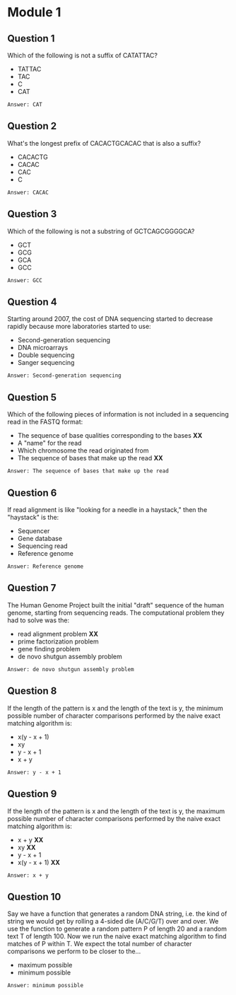 # Module 1

## Question 1
Which of the following is not a suffix of CATATTAC?
* TATTAC
* TAC
* C
* CAT
```
Answer: CAT
```

## Question 2
What's the longest prefix of CACACTGCACAC that is also a suffix?
* CACACTG
* CACAC
* CAC
* C
```
Answer: CACAC
```

## Question 3
Which of the following is not a substring of GCTCAGCGGGGCA?
* GCT
* GCG
* GCA
* GCC
```
Answer: GCC
```

## Question 4
Starting around 2007, the cost of DNA sequencing started to decrease rapidly because more laboratories started to use:
* Second-generation sequencing
* DNA microarrays
* Double sequencing
* Sanger sequencing
```
Answer: Second-generation sequencing
```

## Question 5
Which of the following pieces of information is not included in a sequencing read in the FASTQ format:
* The sequence of base qualities corresponding to the bases **XX**
* A "name" for the read
* Which chromosome the read originated from
* The sequence of bases that make up the read  **XX**
```
Answer: The sequence of bases that make up the read
```

## Question 6
If read alignment is like "looking for a needle in a haystack," then the "haystack" is the:
* Sequencer
* Gene database
* Sequencing read
* Reference genome 
```
Answer: Reference genome
```

## Question 7
The Human Genome Project built the initial "draft" sequence of the human genome, starting from sequencing reads. The computational problem they had to solve was the:
* read alignment problem **XX**
* prime factorization problem
* gene finding problem
* de novo shutgun assembly problem
```
Answer: de novo shutgun assembly problem
```

## Question 8
If the length of the pattern is x and the length of the text is y, the minimum possible number of character comparisons performed by the naive exact matching algorithm is:
* x(y - x + 1)
* xy
* y - x + 1
* x + y
```
Answer: y - x + 1
``` 

## Question 9
If the length of the pattern is x and the length of the text is y, the maximum possible number of character comparisons performed by the naive exact matching algorithm is:
* x + y  **XX**
* xy **XX**
* y - x + 1
* x(y - x + 1) **XX**
```
Answer: x + y
```

## Question 10
Say we have a function that generates a random DNA string, i.e. the kind of string we would get by rolling a 4-sided die (A/C/G/T) over and over. We use the function to generate a random pattern P of length 20 and a random text T of length 100. Now we run the naive exact matching algorithm to find matches of P within T. We expect the total number of character comparisons we perform to be closer to the...
* maximum possible 
* minimum possible
```
Answer: minimum possible
```
